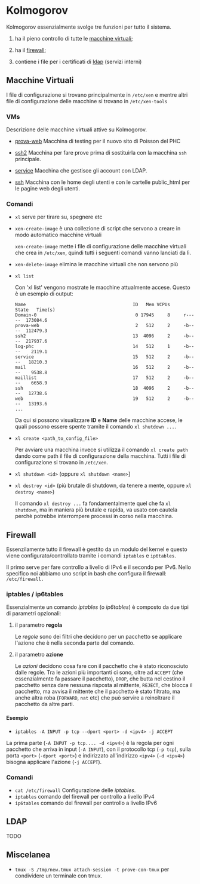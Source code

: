 
# Kolmogorov

Kolmogorov essenzialmente svolge tre funzioni per tutto il sistema. 

1. ha il pieno controllo di tutte le [macchine virtuali](#1-macchine-virtuali);

2. ha il [firewall](#2-firewall);

3. contiene i  file per i certificati di [ldap](#3-ldap) (servizi interni)

## Macchine Virtuali

I file di configurazione si trovano principalmente in `/etc/xen` e mentre altri file di configurazione delle macchine si trovano in `/etc/xen-tools`

### VMs

Descrizione delle macchine virtuali attive su Kolmogorov.

- [prova-web](./prova-web) Macchina di testing per il nuovo sito di Poisson del PHC

- [ssh2](./ssh2) Macchina per fare prove prima di sostituirla con la macchina `ssh` principale.

- [service](./service) Macchina che gestisce gli account con LDAP.

- [ssh](./ssh) Macchina con le home degli utenti e con le cartelle public_html per le pagine web degli  utenti.


### Comandi

- `xl` serve per tirare su, spegnere etc

- `xen-create-image` è una collezione di script che servono a creare in modo automatico macchine virtuali

    `xen-create-image` mette i file di configurazione delle macchine virtuali che crea in `/etc/xen`, quindi tutti i seguenti comandi vanno lanciati da lì.

- `xen-delete-image` elimina le macchine virtuali che non servono più

- `xl list`

    Con 'xl list' vengono mostrate le macchine attualmente accese. Questo è un esempio di output:
    ```
    Name                                        ID   Mem VCPUs      State   Time(s)
    Domain-0                                     0 17945     8     r-----  173084.6
    prova-web                                    2   512     2     -b----  112479.3
    ssh2                                        13  4096     2     -b----  217937.6
    log-phc                                     14   512     1     -b----    2119.1
    service                                     15   512     2     -b----   18210.3
    mail                                        16   512     2     -b----    9538.8
    maillist                                    17   512     2     -b----    6658.9
    ssh                                         18  4096     2     -b----   12738.6
    web                                         19   512     2     -b----   13193.6
    ...
    ```
    Da qui si possono visualizzare **ID** e **Name** delle macchine accese, le quali possono essere spente tramite il comando 
    `xl shutdown ...`.
    
- `xl create <path_to_config_file>`	
    
    Per avviare una macchina invece si utilizza il comando `xl create path` dando come path il file di configurazione della macchina. Tutti i file di configurazione si trovano in `/etc/xen`.

- `xl shutdown <id>` (oppure `xl shutdown <name>`]

- `xl destroy <id>` (più brutale di shutdown, da tenere a mente, oppure `xl destroy <name>`)
    
    Il comando `xl destroy ...` fa fondamentalmente quel che fa `xl shutdown`, ma in maniera più brutale e rapida, va usato con cautela perchè potrebbe interrompere processi in corso nella macchina. 

## Firewall

Essenzilamente tutto il firewall è gestito da un modulo del kernel e questo viene configurato/controllato tramite i comandi `iptables` e `ip6tables`.

Il primo serve per fare controllo a livello di IPv4 e il secondo per IPv6. Nello specifico noi abbiamo uno script in bash che configura il firewall: `/etc/firewall.`

### iptables / ip6tables

Essenzialmente un comando _iptables_ (o _ip6tables_) è composto da due tipi di parametri opzionali:

1. il parametro **regola**
    
    Le _regole_ sono dei filtri che decidono per un pacchetto se applicare l'azione che è nella seconda parte del comando.

2. il parametro **azione**
    
    Le _azioni_ decidono cosa fare con il pacchetto che è stato riconosciuto dalle regole. 
    Tra le azioni più importanti ci sono, oltre ad `ACCEPT` (che essenzialmente fa passare il pacchetto), `DROP`, che butta nel cestino il pacchetto senza dare nessuna risposta al mittente, `REJECT`, che blocca il pacchetto, ma avvisa il mittente che il pacchetto è stato filtrato, ma anche altra roba (`FORWARD`, `nat` etc) che può servire a reinoltrare il pacchetto da altre parti.

#### Esempio

- `iptables -A INPUT -p tcp --dport <port> -d <ipv4> -j ACCEPT`

La prima parte (`-A INPUT -p tcp.... -d <ipv4>`) è la regola per ogni pacchetto che arriva in input (`-A INPUT`), con il protocollo tcp (`-p tcp`), sulla porta `<port>` (`-dport <port>`) e indirizzato all'indirizzo `<ipv4>` (`-d <ipv4>`) bisogna applicare l'azione (`-j ACCEPT`).

### Comandi

- `cat /etc/firewall` Configurazione delle _iptables_.
- `iptables` comando del firewall per controllo a livello IPv4
- `ip6tables` comando del firewall per controllo a livello IPv6

## LDAP

TODO

## Miscelanea

- `tmux -S /tmp/new.tmux attach-session -t prove-con-tmux` per condividere un terminale con tmux.